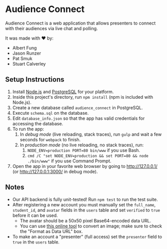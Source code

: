 Audience Connect
================

Audience Connect is a web application that allows presenters to connect with their audiences
via live chat and polling.

It was made with ❤ by:
 - Albert Fung
 - Jason Runzer
 - Pat Smuk
 - Stuart Calverley


Setup Instructions
------------------

1. Install [Node.js](https://nodejs.org/en/download/) and [PostgreSQL](http://www.postgresql.org/download/) for your platform.
2. Inside this project's directory, run `npm install` (npm is included with Node.js).
3. Create a new database called `audience_connect` in PostgreSQL.
4. Execute `schema.sql` on the database.
5. Edit `database_info.json` so that the app has valid credentials for accessing the database.
6. To run the app:
   1. In *debug mode* (live reloading, stack traces), run `gulp` and wait a few seconds for `webpack` to finish.
   2. In *production mode* (no live reloading, no stack traces), run:
      1. `NODE_ENV=production PORT=80 bin/www` if you use Bash.
      2. `cmd /C "set NODE_ENV=production && set PORT=80 && node ./bin/www"` if you use Command Prompt.
7. Open the app in your favorite web browser by going to http://127.0.0.1/ (or http://127.0.0.1:3000/ in debug mode).


Notes
-----

 - Our API backend is fully unit-tested! Run `npm test` to run the test suite.
 - After registering a new account you must manually set the `full_name`, `student_id`, and `avatar`
   fields in the `users` table and set `verified` to `true` before it can be used.
   - The avatar should be a 50x50 pixel Base64-encoded data URL.
   - You can use [this online tool](http://base64online.org/encode/) to convert an image; make sure to check the "Format as Data URL" box.
 - To make an account a "presenter" (full access) set the `presenter` field to `true` in the `users` table.